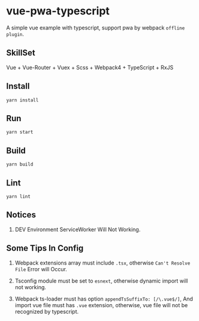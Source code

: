 # vue-pwa-typescript
A simple vue example with typescript, support pwa by webpack `offline plugin`.

## SkillSet
Vue + Vue-Router + Vuex + Scss + Webpack4 + TypeScript + RxJS

## Install
<pre><code>yarn install</code></pre>

## Run
<pre><code>yarn start</code></pre>

## Build
<pre><code>yarn build</code></pre>

## Lint
<pre><code>yarn lint</code></pre>

## Notices
1. DEV Environment ServiceWorker Will Not Working.

## Some Tips In Config
1. Webpack extensions array must include `.tsx`, otherwise `Can't Resolve File` Error will Occur.

2. Tsconfig module must be set to `esnext`, otherwise dynamic import will not working.

3. Webpack ts-loader must has option `appendTsSuffixTo: [/\.vue$/]`, And import vue file must has `.vue` extension, otherwise, vue file will not be recognized by typescript.
